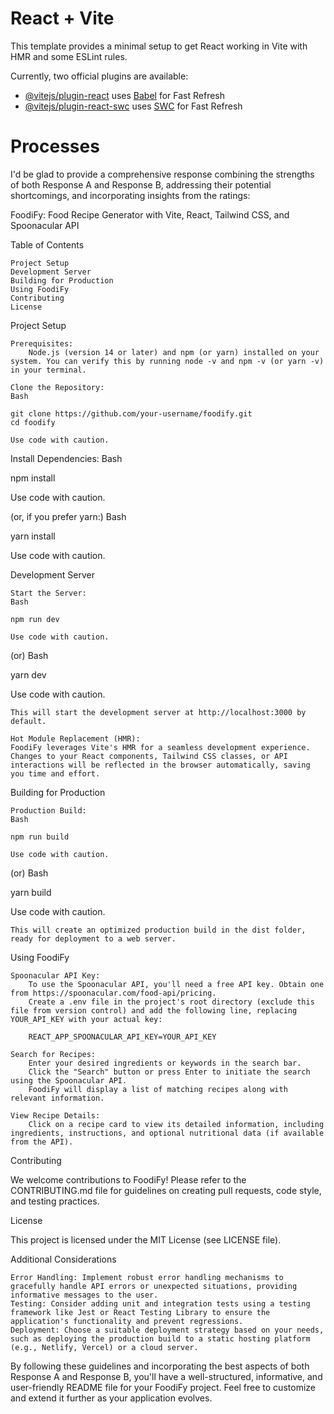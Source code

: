 # React + Vite

This template provides a minimal setup to get React working in Vite with HMR and some ESLint rules.

Currently, two official plugins are available:

- [@vitejs/plugin-react](https://github.com/vitejs/vite-plugin-react/blob/main/packages/plugin-react/README.md) uses [Babel](https://babeljs.io/) for Fast Refresh
- [@vitejs/plugin-react-swc](https://github.com/vitejs/vite-plugin-react-swc) uses [SWC](https://swc.rs/) for Fast Refresh

# Processes

I'd be glad to provide a comprehensive response combining the strengths of both Response A and Response B, addressing their potential shortcomings, and incorporating insights from the ratings:

FoodiFy: Food Recipe Generator with Vite, React, Tailwind CSS, and Spoonacular API

Table of Contents

    Project Setup
    Development Server
    Building for Production
    Using FoodiFy
    Contributing
    License

Project Setup

    Prerequisites:
        Node.js (version 14 or later) and npm (or yarn) installed on your system. You can verify this by running node -v and npm -v (or yarn -v) in your terminal.

    Clone the Repository:
    Bash

    git clone https://github.com/your-username/foodify.git
    cd foodify

    Use code with caution.

Install Dependencies:
Bash

npm install

Use code with caution.

(or, if you prefer yarn:)
Bash

yarn install

Use code with caution.

Development Server

    Start the Server:
    Bash

    npm run dev

    Use code with caution.

(or)
Bash

yarn dev

Use code with caution.

    This will start the development server at http://localhost:3000 by default.

    Hot Module Replacement (HMR):
    FoodiFy leverages Vite's HMR for a seamless development experience. Changes to your React components, Tailwind CSS classes, or API interactions will be reflected in the browser automatically, saving you time and effort.

Building for Production

    Production Build:
    Bash

    npm run build

    Use code with caution.

(or)
Bash

yarn build

Use code with caution.

    This will create an optimized production build in the dist folder, ready for deployment to a web server.

Using FoodiFy

    Spoonacular API Key:
        To use the Spoonacular API, you'll need a free API key. Obtain one from https://spoonacular.com/food-api/pricing.
        Create a .env file in the project's root directory (exclude this file from version control) and add the following line, replacing YOUR_API_KEY with your actual key:

        REACT_APP_SPOONACULAR_API_KEY=YOUR_API_KEY

    Search for Recipes:
        Enter your desired ingredients or keywords in the search bar.
        Click the "Search" button or press Enter to initiate the search using the Spoonacular API.
        FoodiFy will display a list of matching recipes along with relevant information.

    View Recipe Details:
        Click on a recipe card to view its detailed information, including ingredients, instructions, and optional nutritional data (if available from the API).

Contributing

We welcome contributions to FoodiFy! Please refer to the CONTRIBUTING.md file for guidelines on creating pull requests, code style, and testing practices.

License

This project is licensed under the MIT License (see LICENSE file).

Additional Considerations

    Error Handling: Implement robust error handling mechanisms to gracefully handle API errors or unexpected situations, providing informative messages to the user.
    Testing: Consider adding unit and integration tests using a testing framework like Jest or React Testing Library to ensure the application's functionality and prevent regressions.
    Deployment: Choose a suitable deployment strategy based on your needs, such as deploying the production build to a static hosting platform (e.g., Netlify, Vercel) or a cloud server.

By following these guidelines and incorporating the best aspects of both Response A and Response B, you'll have a well-structured, informative, and user-friendly README file for your FoodiFy project. Feel free to customize and extend it further as your application evolves.